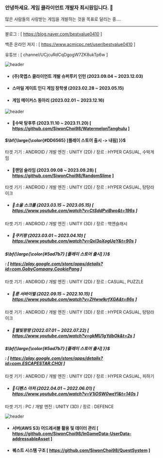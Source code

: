 ### 안녕하세요. 게임 클라이언트 개발자 최시원입니다. 👋
많은 사람들의 사랑받는 게임을 개발하는 것을 목표로 달리는 중....


------------------------
블로그 : [ https://blog.naver.com/bestvalue0410 ] 

백준 온라인 져지 : [ https://www.acmicpc.net/user/bestvalue0410 ]

유튜브 : [ channel/UCjcuRdCqDgogW7ZK8ukTp6w ]
<!--
**SiwonChoi98/SiwonChoi98** is a ✨ _special_ ✨ repository because its `README.md` (this file) appears on your GitHub profile.

Here are some ideas to get you started:

- 🔭 I’m currently working on ...
- 🌱 I’m currently learning ...
- 👯 I’m looking to collaborate on ...
- 🤔 I’m looking for help with ...
- 💬 Ask me about ...
- 📫 How to reach me: ...
- 😄 Pronouns: ...
- ⚡ Fun fact: ...
--> 


![header](https://capsule-render.vercel.app/api?type=cylinder&color=101010&height=50&section=header&text=😄활동내역&fontColor=ffffff&fontSize=30&animation=fadeIn&fontAlignY=55)

- #### (주)쿡앱스 클라이언트 개발 슈퍼루키 인턴 (2023.09.04 ~ 2023.12.03)
- #### 스마일 게이트 인디 게임 장학생 (2023.02.28 ~ 2023.05.15)
- #### 게임 메이커스 동아리 (2023.02.01 ~ 2023.12.16)

![header](https://capsule-render.vercel.app/api?type=cylinder&color=101010&height=50&section=header&text=⚡프로젝트&fontColor=ffffff&fontSize=30&animation=fadeIn&fontAlignY=55)

- #### 🌱수박 탕후루 (2023.11.10 ~ 2023.11.20) [ https://github.com/SiwonChoi98/WatermelonTanghulu ]
#### <p>$\bf{\large{\color{#DD6565} [플레이 스토어 출시 -> 내림] }}$</p> 
타겟 기기 : ANDROID / 개발 엔진 : UNITY (2D) / 장르 : HYPER CASUAL, 수박게임

- #### 🌱랜덤 슬라임 (2023.09.08 ~ 2023.09.28) [ https://github.com/SiwonChoi98/RandomSlime ]
타겟 기기 : ANDROID / 개발 엔진 : UNITY (2D) / 장르 : HYPER CASUAL, 탕탕라이크

- ##### 🌱소울 스크롤 (2023.03.15 ~ 2023.05.15) [ https://www.youtube.com/watch?v=CtSddPviBwo&t=196s ] 
타겟 기기 : ANDROID / 개발 엔진 : UNITY (3D) / 장르 : 핵앤슬래시 

- ##### 🌱쿠키팡 (2023.03.01 ~ 2023.04.10) [ https://www.youtube.com/watch?v=Qxl3oXogUqY&t=90s ]
##### <p>$\bf{\large{\color{#5ad7b7} [플레이 스토어 출시] }}$</p>  : [ https://play.google.com/store/apps/details?id=com.GobyCompany.CookiePang ]
타겟 기기 : ANDROID / 개발 엔진 : UNITY (2D) / 장르 : CASUAL, PUZZLE

- ##### 🌱룬 서바이벌 (2022.09.15 ~ 2022.10.15) [ https://www.youtube.com/watch?v=ZHwwIkrfXGA&t=86s ]
타겟 기기 : ANDROID / 개발 엔진 : UNITY (3D) / 장르 : HYPER CASUAL, 탕탕라이크

- ##### 🌱별빛팡팡 (2022.07.01 ~ 2022.07.22) [ https://www.youtube.com/watch?v=gkMU1gYdbOk&t=2s ]
##### <p>$\bf{\large{\color{#5ad7b7} [플레이 스토어 출시] }}$</p> : [ https://play.google.com/store/apps/details?id=com.ESCAPESTAR.CHOI ] 
타겟 기기 : ANDROID / 개발 엔진 : UNITY (2D) / 장르 : HYPER CASUAL, 피하기

- ##### 🌱디펜스 아처 (2022.04.01 ~ 2022.06.01) [ https://www.youtube.com/watch?v=V1iOSW0weYI&t=140s ]
타겟 기기 : PC / 개발 엔진 : UNITY (3D) / 장르 : DEFENCE

 ![header](https://capsule-render.vercel.app/api?type=cylinder&color=101010&height=50&section=header&text=🌱공부&fontColor=ffffff&fontSize=30&animation=fadeIn&fontAlignY=55)

- #### 서버(AWS S3) 어드레서블 활용 및 데이터 관리 [ https://github.com/SiwonChoi98/InGameData-UserData-addressableAsset ]

- #### 퀘스트 시스템 구조 [ https://github.com/SiwonChoi98/QuestSystem ]
